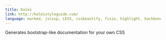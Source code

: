 ```yaml
---
title: Kalei
link: http://kaleistyleguide.com/
language: marked, jscssp, LESS, cssbeautify, fixie, highlight, backbone, underscore, jquery
---
```


Generates bootstrap-like documentation for your own CSS